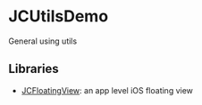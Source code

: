 # JCUtilsDemo
General using utils

## Libraries
- [JCFloatingView](https://github.com/EzlyJohnnie/JCUtilsDemo/tree/master/JCFloatingView): an app level iOS floating view
